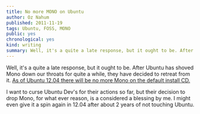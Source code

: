 ```yaml
---
title: No more MONO on Ubuntu
author: Oz Nahum
published: 2011-11-19
tags: Ubuntu, FOSS, MONO
public: yes
chronological: yes
kind: writing 
summary: Well, it's a quite a late response, but it ought to be. After Ubuntu has shoved Mono down our throats for quite a while, they have decided to retreat from it.
---
```


Well, it's a quite a late response, but it ought to be. After Ubuntu has
shoved Mono down our throats for quite a while, they have decided to
retreat from it. [As of Ubuntu 12.04 there will be no more Mono on the default install CD.](http://www.omgubuntu.co.uk/2011/11/banshee-tomboy-and-mono-dropped-from-ubuntu-12-04-cd/)

I want to curse Ubuntu Dev's for their actions so far, but their decision
to drop Mono, for what ever reason, is a considered a blessing by me. I
might even give it a spin again in 12.04 after about 2 years of not
touching Ubuntu.

